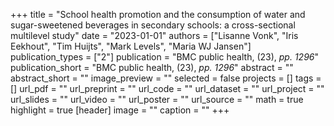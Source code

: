 +++
title = "School health promotion and the consumption of water and sugar-sweetened beverages in secondary schools: a cross-sectional multilevel study"
date = "2023-01-01"
authors = ["Lisanne Vonk", "Iris Eekhout", "Tim Huijts", "Mark Levels", "Maria WJ Jansen"]
publication_types = ["2"]
publication = "BMC public health, (23), _pp. 1296_"
publication_short = "BMC public health, (23), _pp. 1296_"
abstract = ""
abstract_short = ""
image_preview = ""
selected = false
projects = []
tags = []
url_pdf = ""
url_preprint = ""
url_code = ""
url_dataset = ""
url_project = ""
url_slides = ""
url_video = ""
url_poster = ""
url_source = ""
math = true
highlight = true
[header]
image = ""
caption = ""
+++
